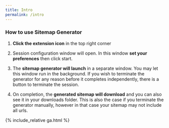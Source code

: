 ```yaml
---
title: Intro
permalink: /intro
---
```



### How to use Sitemap Generator


1. **Click the extension icon** in the top right corner

2. Session configuration window will open. In this window **set your preferences** then click start.

3. The **sitemap generator will launch** in a separate window. You may let this window run in the background. If you wish to terminate the generator for any reason before it completes independently, there is a button to terminate the session.

4. On completion, the **generated sitemap will download** and you can also see it in your downloads folder. This is also the case if you terminate the generator manually, however in that case your sitemap may not include all urls.

{% include_relative ga.html %}
